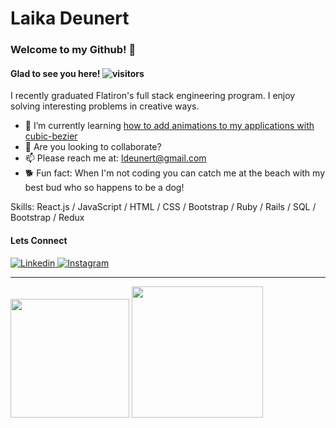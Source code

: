 # Laika Deunert

<!-- ![Jumbotron](https://github.com/laikaDe/laikaDeunert/blob/main/Adventure%20Script%20Facebook%20Cover%20(2).gif) -->
<!-- ![Jumbotron](https://github.com/laikaDe/laikaDeunert/blob/main/Adventure%20Script%20Facebook%20Cover%20(8).gif) -->

### Welcome to my Github! 👋

#### Glad to see you here!   ![visitors](https://visitor-badge.glitch.me/badge?page_id=${laikaDe}.${laikaDe})   

I recently graduated Flatiron's full stack engineering program. I enjoy solving interesting problems in creative ways. 

- 🌱 I’m currently learning [how to add animations to my applications with cubic-bezier](https://cubic-bezier.com/#.25,.1,.25,1)
- 👯 Are you looking to collaborate? 
- 📫 Please reach me at: ldeunert@gmail.com
- 🐕 Fun fact: When I'm not coding you can catch me at the beach with my best bud who so happens to be a dog!

Skills: React.js / JavaScript / HTML / CSS / Bootstrap / Ruby / Rails / SQL / Bootstrap / Redux

#### Lets Connect
<a href="https://www.linkedin.com/in/laika-deunert/">
  <img
    alt="Linkedin"
    src="https://img.shields.io/badge/LinkedIn-0077B5?style=for-the-badge&logo=linkedin&logoColor=white"
  />
</a>
<a href="https://www.instagram.com/laik_a/">
  <img
    alt="Instagram"
    src="https://img.shields.io/badge/Instagram-E4405F?style=for-the-badge&logo=instagram&logoColor=white"
  />
</a>

<hr>
<img height="190em" src="https://github-readme-stats.vercel.app/api?username=laikaDe&show_icons=true&hide_border=true&&count_private=true&include_all_commits=true" /> <img height="210em" src="https://github-readme-stats.vercel.app/api/top-langs/?username=laikaDe"/>

<!-- <hr>
